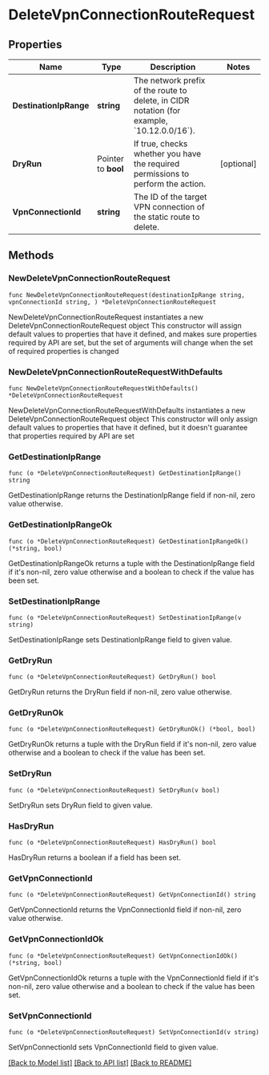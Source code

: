 # DeleteVpnConnectionRouteRequest

## Properties

Name | Type | Description | Notes
------------ | ------------- | ------------- | -------------
**DestinationIpRange** | **string** | The network prefix of the route to delete, in CIDR notation (for example, &#x60;10.12.0.0/16&#x60;). | 
**DryRun** | Pointer to **bool** | If true, checks whether you have the required permissions to perform the action. | [optional] 
**VpnConnectionId** | **string** | The ID of the target VPN connection of the static route to delete. | 

## Methods

### NewDeleteVpnConnectionRouteRequest

`func NewDeleteVpnConnectionRouteRequest(destinationIpRange string, vpnConnectionId string, ) *DeleteVpnConnectionRouteRequest`

NewDeleteVpnConnectionRouteRequest instantiates a new DeleteVpnConnectionRouteRequest object
This constructor will assign default values to properties that have it defined,
and makes sure properties required by API are set, but the set of arguments
will change when the set of required properties is changed

### NewDeleteVpnConnectionRouteRequestWithDefaults

`func NewDeleteVpnConnectionRouteRequestWithDefaults() *DeleteVpnConnectionRouteRequest`

NewDeleteVpnConnectionRouteRequestWithDefaults instantiates a new DeleteVpnConnectionRouteRequest object
This constructor will only assign default values to properties that have it defined,
but it doesn't guarantee that properties required by API are set

### GetDestinationIpRange

`func (o *DeleteVpnConnectionRouteRequest) GetDestinationIpRange() string`

GetDestinationIpRange returns the DestinationIpRange field if non-nil, zero value otherwise.

### GetDestinationIpRangeOk

`func (o *DeleteVpnConnectionRouteRequest) GetDestinationIpRangeOk() (*string, bool)`

GetDestinationIpRangeOk returns a tuple with the DestinationIpRange field if it's non-nil, zero value otherwise
and a boolean to check if the value has been set.

### SetDestinationIpRange

`func (o *DeleteVpnConnectionRouteRequest) SetDestinationIpRange(v string)`

SetDestinationIpRange sets DestinationIpRange field to given value.


### GetDryRun

`func (o *DeleteVpnConnectionRouteRequest) GetDryRun() bool`

GetDryRun returns the DryRun field if non-nil, zero value otherwise.

### GetDryRunOk

`func (o *DeleteVpnConnectionRouteRequest) GetDryRunOk() (*bool, bool)`

GetDryRunOk returns a tuple with the DryRun field if it's non-nil, zero value otherwise
and a boolean to check if the value has been set.

### SetDryRun

`func (o *DeleteVpnConnectionRouteRequest) SetDryRun(v bool)`

SetDryRun sets DryRun field to given value.

### HasDryRun

`func (o *DeleteVpnConnectionRouteRequest) HasDryRun() bool`

HasDryRun returns a boolean if a field has been set.

### GetVpnConnectionId

`func (o *DeleteVpnConnectionRouteRequest) GetVpnConnectionId() string`

GetVpnConnectionId returns the VpnConnectionId field if non-nil, zero value otherwise.

### GetVpnConnectionIdOk

`func (o *DeleteVpnConnectionRouteRequest) GetVpnConnectionIdOk() (*string, bool)`

GetVpnConnectionIdOk returns a tuple with the VpnConnectionId field if it's non-nil, zero value otherwise
and a boolean to check if the value has been set.

### SetVpnConnectionId

`func (o *DeleteVpnConnectionRouteRequest) SetVpnConnectionId(v string)`

SetVpnConnectionId sets VpnConnectionId field to given value.



[[Back to Model list]](../README.md#documentation-for-models) [[Back to API list]](../README.md#documentation-for-api-endpoints) [[Back to README]](../README.md)


